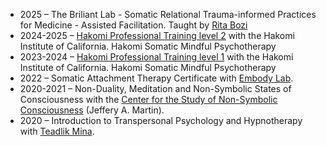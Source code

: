 - 2025 – The Briliant Lab - Somatic Relational Trauma-informed Practices for Medicine - Assisted Facilitation. Taught by [Rita Bozi](https://linktr.ee/ritabozi)
- 2024-2025 – [Hakomi Professional Training level 2](https://embodywise.com/hakomi-trainings/pro-skills-level-2/) with the Hakomi Institute of California. Hakomi Somatic Mindful Psychotherapy
- 2023-2024 – [Hakomi Professional Training level 1](https://embodywise.com/hakomi-trainings/pro-skills-level-1/) with the Hakomi Institute of California. Hakomi Somatic Mindful Psychotherapy
- 2022 – Somatic Attachment Therapy Certificate with [Embody Lab](https://www.theembodylab.com/).
- 2020-2021 – Non-Duality, Meditation and Non-Symbolic States of Consciousness with the [Center for the Study of  Non-Symbolic Consciousness](https://www.nonsymbolic.org/) (Jeffery A. Martin).
- 2020 – Introduction to Transpersonal Psychology and Hypnotherapy with [Teadlik Mina](https://teadlikmina.ee/en/).